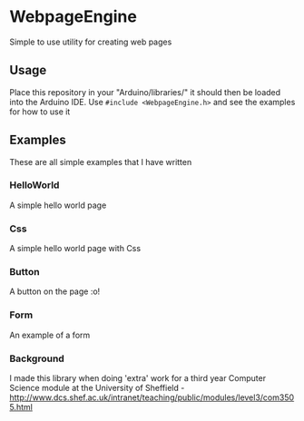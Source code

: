 # WebpageEngine
Simple to use utility for creating web pages

## Usage
Place this repository in your "Arduino/libraries/" it should then be loaded into the Arduino IDE.
Use `#include <WebpageEngine.h>` and see the examples for how to use it

## Examples
These are all simple examples that I have written
### HelloWorld
A simple hello world page
### Css
A simple hello world page with Css
### Button
A button on the page :o!
### Form
An example of a form

### Background
I made this library when doing 'extra' work for a third year Computer Science module at the University of Sheffield - http://www.dcs.shef.ac.uk/intranet/teaching/public/modules/level3/com3505.html
